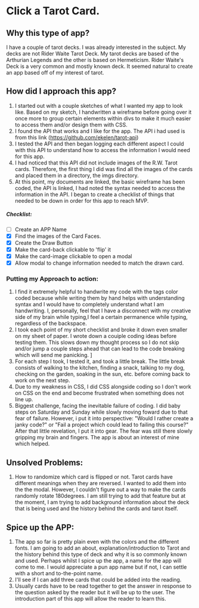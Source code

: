 # Click a Tarot Card.

## Why this type of app?
  I have a couple of tarot decks. I was already interested in the subject. My decks are not Rider Waite Tarot Deck. My tarot decks are based of the Arthurian Legends and the other is based on Hermeticism. Rider Waite's Deck is a very common and mostly known deck. It seemed natural to create an app based off of my interest of tarot.

## How did I approach this app?
  1. I started out with a couple sketches of what I wanted my app to look like. Based on my sketch, I handwritten a wireframe before going over it once more to group certain elements within divs to make it much easier to access them and/or design them with CSS.
  2. I found the API that works and I like for the app. The API i had used is from this link (https://github.com/ekelen/tarot-api)
  3. I tested the API and then began logging each different aspect I could with this API to understand how to access the information I would need for this app.
  4. I had noticed that this API did not include images of the R.W. Tarot cards. Therefore, the first thing I did was find all the images of the cards and placed them in a directory, the imgs directory.
  5. At this point, my documents are linked, the basic wireframe has been coded, the API is linked, I had noted the syntax needed to access the information in the API. I began to create a checklist of things that needed to be down in order for this app to reach MVP.
  ##### Checklist:
- [ ] Create an APP Name
- [x] Find the images of the Card Faces.
- [x] Create the Draw Button
- [x] Make the card-back clickable to 'flip' it
- [x] Make the card-image clickable to open a modal
- [x] Allow modal to change information needed to match the drawn card.

### Putting my Approach to action:
  1. I find it extremely helpful to handwrite my code with the tags color coded because while writing them by hand helps with understanding syntax and I would have to completely understand what I am handwriting. I, personally, feel that I have a disconnect with my creative side of my brain while typing,I feel a certain permanence while typing, regardless of the backspace.
  2. I took each point of my short checklist and broke it down even smaller on my sheet of paper. I wrote down a couiple coding ideas before testing them. This slows down my thought process so I do not skip and/or jump a couple steps ahead that can lead to the code breaking which will send me panicking. ]
  3. For each step I took, I tested it, and took a little break. The little break consists of walking to the kitchen, finding a snack, talking to my dog, checking on the garden, soaking in the sun, etc. before coming back to work on the next step.
  4. Due to my weakness in CSS, I did CSS alongside coding so I don't work on CSS on the end and become frustrated when something does not line up.
  5. Biggest challenge, facing the inevitable failure of coding. I did baby steps on Saturday and Sunday while slowly moving foward due to that fear of failure. However, i put it into perspective: "Would I rather create a janky code?" or "Fail a project which could lead to failing this course?" After that little revelation, I put it into gear. The fear was still there slowly gripping my brain and fingers. The app is about an interest of mine which helped. 


## Unsolved Problems:
  1. How to randomize which card is flipped or not. Tarot cards have different meanings when they are reversed. I wanted to add them into the the modal. However, I couldn't figure out a way to make the cards randomly rotate 180degrees. I am still trying to add that feature but at the moment, I am trying to add background information about the deck that is being used and the history behind the cards and tarot itself.

## Spice up the APP:
  1. The app so far is pretty plain even with the colors and the different fonts. I am going to add an about, explanation/introduction to Tarot and the history behind this type of deck and why it is so commonly known and used. Perhaps whilst I spice up the app, a name for the app will come to me. I would appreciate a pun app name but if not, I can settle with a short and to-the-point name.
  2. I'll see if I can add three cards that could be added into the reading.
  3. Usually cards have to be read together to get the answer in response to the question asked by the reader but it will be up to the user. The introduction part of this app will allow the reader to learn this.
